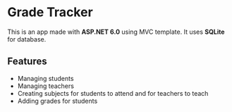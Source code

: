# Grade Tracker
This is an app made with **ASP.NET 6.0** using MVC template. It uses **SQLite** for database.

## Features
- Managing students
- Managing teachers
- Creating subjects for students to attend and for teachers to teach
- Adding grades for students